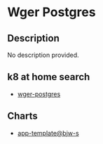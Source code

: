 # Wger Postgres

## Description

No description provided.

## k8 at home search

- [wger-postgres](https://nanne.dev/k8s-at-home-search/#/wger-postgres)

## Charts

- [app-template@bjw-s](https://bjw-s.github.io/helm-charts/)
